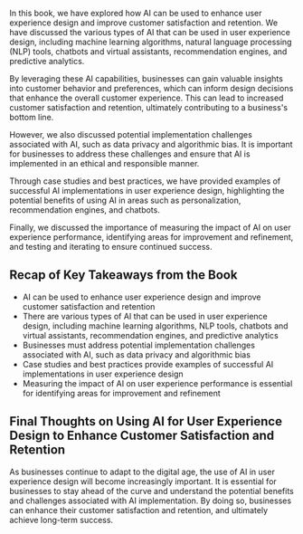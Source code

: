 
In this book, we have explored how AI can be used to enhance user experience design and improve customer satisfaction and retention. We have discussed the various types of AI that can be used in user experience design, including machine learning algorithms, natural language processing (NLP) tools, chatbots and virtual assistants, recommendation engines, and predictive analytics.

By leveraging these AI capabilities, businesses can gain valuable insights into customer behavior and preferences, which can inform design decisions that enhance the overall customer experience. This can lead to increased customer satisfaction and retention, ultimately contributing to a business's bottom line.

However, we also discussed potential implementation challenges associated with AI, such as data privacy and algorithmic bias. It is important for businesses to address these challenges and ensure that AI is implemented in an ethical and responsible manner.

Through case studies and best practices, we have provided examples of successful AI implementations in user experience design, highlighting the potential benefits of using AI in areas such as personalization, recommendation engines, and chatbots.

Finally, we discussed the importance of measuring the impact of AI on user experience performance, identifying areas for improvement and refinement, and testing and iterating to ensure continued success.

Recap of Key Takeaways from the Book
------------------------------------

* AI can be used to enhance user experience design and improve customer satisfaction and retention
* There are various types of AI that can be used in user experience design, including machine learning algorithms, NLP tools, chatbots and virtual assistants, recommendation engines, and predictive analytics
* Businesses must address potential implementation challenges associated with AI, such as data privacy and algorithmic bias
* Case studies and best practices provide examples of successful AI implementations in user experience design
* Measuring the impact of AI on user experience performance is essential for identifying areas for improvement and refinement

Final Thoughts on Using AI for User Experience Design to Enhance Customer Satisfaction and Retention
----------------------------------------------------------------------------------------------------

As businesses continue to adapt to the digital age, the use of AI in user experience design will become increasingly important. It is essential for businesses to stay ahead of the curve and understand the potential benefits and challenges associated with AI implementation. By doing so, businesses can enhance their customer satisfaction and retention, and ultimately achieve long-term success.